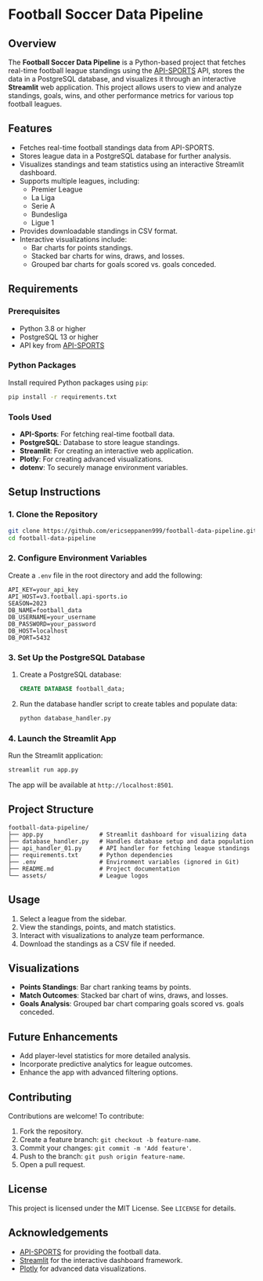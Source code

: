 # Football Soccer Data Pipeline

## Overview
The **Football Soccer Data Pipeline** is a Python-based project that fetches real-time football league standings using the [API-SPORTS](https://www.api-football.com/) API, stores the data in a PostgreSQL database, and visualizes it through an interactive **Streamlit** web application. This project allows users to view and analyze standings, goals, wins, and other performance metrics for various top football leagues.

## Features

- Fetches real-time football standings data from API-SPORTS.
- Stores league data in a PostgreSQL database for further analysis.
- Visualizes standings and team statistics using an interactive Streamlit dashboard.
- Supports multiple leagues, including:
  - Premier League
  - La Liga
  - Serie A
  - Bundesliga
  - Ligue 1
- Provides downloadable standings in CSV format.
- Interactive visualizations include:
  - Bar charts for points standings.
  - Stacked bar charts for wins, draws, and losses.
  - Grouped bar charts for goals scored vs. goals conceded.

## Requirements

### Prerequisites
- Python 3.8 or higher
- PostgreSQL 13 or higher
- API key from [API-SPORTS](https://www.api-football.com/)

### Python Packages
Install required Python packages using `pip`:
```bash
pip install -r requirements.txt
```

### Tools Used
- **API-Sports**: For fetching real-time football data.
- **PostgreSQL**: Database to store league standings.
- **Streamlit**: For creating an interactive web application.
- **Plotly**: For creating advanced visualizations.
- **dotenv**: To securely manage environment variables.

## Setup Instructions

### 1. Clone the Repository
```bash
git clone https://github.com/ericseppanen999/football-data-pipeline.git
cd football-data-pipeline
```

### 2. Configure Environment Variables
Create a `.env` file in the root directory and add the following:
```env
API_KEY=your_api_key
API_HOST=v3.football.api-sports.io
SEASON=2023
DB_NAME=football_data
DB_USERNAME=your_username
DB_PASSWORD=your_password
DB_HOST=localhost
DB_PORT=5432
```

### 3. Set Up the PostgreSQL Database
1. Create a PostgreSQL database:
   ```sql
   CREATE DATABASE football_data;
   ```
2. Run the database handler script to create tables and populate data:
   ```bash
   python database_handler.py
   ```

### 4. Launch the Streamlit App
Run the Streamlit application:
```bash
streamlit run app.py
```

The app will be available at `http://localhost:8501`.

## Project Structure
```
football-data-pipeline/
├── app.py                # Streamlit dashboard for visualizing data
├── database_handler.py   # Handles database setup and data population
├── api_handler_01.py     # API handler for fetching league standings
├── requirements.txt      # Python dependencies
├── .env                  # Environment variables (ignored in Git)
├── README.md             # Project documentation
└── assets/               # League logos
```

## Usage
1. Select a league from the sidebar.
2. View the standings, points, and match statistics.
3. Interact with visualizations to analyze team performance.
4. Download the standings as a CSV file if needed.

## Visualizations
- **Points Standings**: Bar chart ranking teams by points.
- **Match Outcomes**: Stacked bar chart of wins, draws, and losses.
- **Goals Analysis**: Grouped bar chart comparing goals scored vs. goals conceded.

## Future Enhancements
- Add player-level statistics for more detailed analysis.
- Incorporate predictive analytics for league outcomes.
- Enhance the app with advanced filtering options.

## Contributing
Contributions are welcome! To contribute:
1. Fork the repository.
2. Create a feature branch: `git checkout -b feature-name`.
3. Commit your changes: `git commit -m 'Add feature'`.
4. Push to the branch: `git push origin feature-name`.
5. Open a pull request.

## License
This project is licensed under the MIT License. See `LICENSE` for details.

## Acknowledgements
- [API-SPORTS](https://www.api-football.com/) for providing the football data.
- [Streamlit](https://streamlit.io/) for the interactive dashboard framework.
- [Plotly](https://plotly.com/) for advanced data visualizations.
